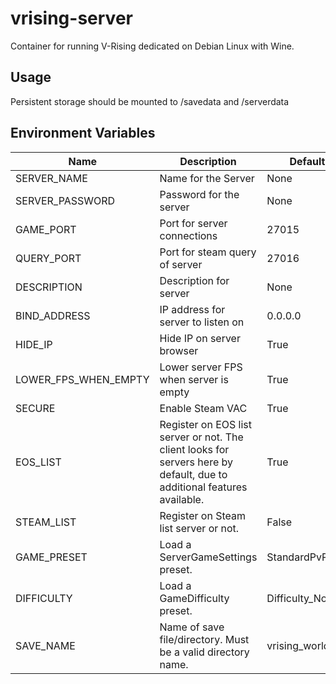 # vrising-server

Container for running V-Rising dedicated on Debian Linux with Wine.

## Usage

Persistent storage should be mounted to /savedata and /serverdata

## Environment Variables

| Name                 | Description                                                                                                             | Default           | Required |
| -------------------- | ----------------------------------------------------------------------------------------------------------------------- | ----------------- | -------- |
| SERVER_NAME          | Name for the Server                                                                                                     | None              | True     |
| SERVER_PASSWORD      | Password for the server                                                                                                 | None              | True     |
| GAME_PORT            | Port for server connections                                                                                             | 27015             | False    |
| QUERY_PORT           | Port for steam query of server                                                                                          | 27016             | False    |
| DESCRIPTION          | Description for server                                                                                                  | None              | False    |
| BIND_ADDRESS         | IP address for server to listen on                                                                                      | 0.0.0.0           | False    |
| HIDE_IP              | Hide IP on server browser                                                                                               | True              | False    |
| LOWER_FPS_WHEN_EMPTY | Lower server FPS when server is empty                                                                                   | True              | False    |
| SECURE               | Enable Steam VAC                                                                                                        | True              | False    |
| EOS_LIST             | Register on EOS list server or not. The client looks for servers here by default, due to additional features available. | True              | False    |
| STEAM_LIST           | Register on Steam list server or not.                                                                                   | False             | False    |
| GAME_PRESET          | Load a ServerGameSettings preset.                                                                                       | StandardPvP       | False    |
| DIFFICULTY           | Load a GameDifficulty preset.                                                                                           | Difficulty_Normal | False    |
| SAVE_NAME            | Name of save file/directory. Must be a valid directory name.                                                            | vrising_world     | False    |
